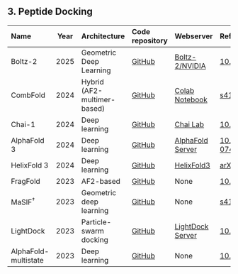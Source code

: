 ## 3. Peptide Docking

| **Name**    | **Year** | **Architecture**            | **Code repository**                                                  | **Webserver**                                                                                   | **Reference**                                               |
|:------------|:--------:|:----------------------------|:---------------------------------------------------------------------|:------------------------------------------------------------------------------------------------|:------------------------------------------------------------|
| Boltz-2   | 2025     |  Geometric Deep Learning | [GitHub](https://github.com/jwohlwend/boltz)     | [Boltz-2/NVIDIA](https://build.nvidia.com/mit/boltz2)                                                                                 | [10.1101/2025.06.14.659707](10.1101/2025.06.14.659707)        |
| CombFold    | 2024     | Hybrid (AF2-multimer-based) | [GitHub](https://github.com/dina-lab3D/CombFold)                     | [Colab Notebook](https://colab.research.google.com/github/dina-lab3D/CombFold/blob/master/CombFold.ipynb) | [s41592-024-02174-0](https://doi.org/10.1038/s41592-024-02174-0) |
| Chai-1                | 2024     | Deep learning                                  | [GitHub](https://github.com/chaidiscovery/chai-lab)            | [Chai Lab](https://lab.chaidiscovery.com/)                                     | [10.1101/2024.10.10.615955](https://doi.org/10.1101/2024.10.10.615955)       |
| AlphaFold 3           | 2024     | Deep learning                                  | [GitHub](https://github.com/google-deepmind/alphafold3)        | [AlphaFold Server](https://alphafoldserver.com/)                               | [10.1038/s41586-024-07487-w](https://doi.org/10.1038/s41586-024-07487-w)     |
| HelixFold 3   | 2024     | Deep learning                                  | [GitHub](https://github.com/PaddlePaddle/PaddleHelix)          | [HelixFold3](https://paddlehelix.baidu.com/app/all/helixfold3/forecast)        | [arXiv:2408.16975](https://arxiv.org/abs/2408.16975)                         |
| FragFold    | 2023     | AF2-based                   | [GitHub](https://github.com/swanss/FragFold)                         | None                                                                                            | [10.1101/2023.12.19.572389](https://doi.org/10.1101/2023.12.19.572389) |
| MaSIF<sup>†</sup>   | 2023     | Geometric deep learning   | [GitHub](https://github.com/LPDI-EPFL/masif_seed)                    | None                                                                                            | [s41586-023-05993-x](https://doi.org/10.1038/s41586-023-05993-x)        |
| LightDock  | 2023     | Particle-swarm docking      | [GitHub](https://github.com/lightdock)                               | [LightDock Server](https://server.lightdock.org/)                                               | [10.1093/nar/gkad327](https://doi.org/10.1093/nar/gkad327)            |
| AlphaFold-multistate  | 2023     | Deep learning                                  | [GitHub](https://github.com/huhlim/alphafold-multistate)       | None                                                                           | [10.1002/prot.26382](https://doi.org/10.1002/prot.26382)                     |







